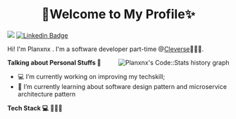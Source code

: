 <h1 align="center">
  💜Welcome to My Profile✨
</h1>

####
![](https://komarev.com/ghpvc/?username=Planxnx&color=5f4b8b&style=flat)
[![Linkedin Badge](https://img.shields.io/badge/-Planxnx-blue?style=flat&logo=Linkedin&logoColor=white&link=https://www.linkedin.com/in/planxnx/)](https://www.linkedin.com/in/planxnx/)


Hi! I'm Planxnx . I'm a software developer part-time @[Cleverse](https://cleverse.com/)🧑🏻‍💻.

<a href="https://codestats.net/users/Planxnx">
  <img align="right" src='https://codestats-readme.wegfan.cn/history-graph/Planxnx?width=450&height=175&timezone=07:00&history_days=14&max_languages=6&language_colors=["00ffff","f7df1e","5da5da","faa43a","60bd68","f17cb0","b2912f"]' alt="Planxnx's Code::Stats history graph" />
</a>

**Talking about Personal Stuffs 🎯**
- 💻 I’m currently working on improving my techskill;
- 🌱 I’m currently learning about software design pattern and microservice architecture pattern

**Tech Stack 💻**
👨🏻‍💻
